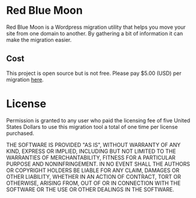 # Red Blue Moon

Red Blue Moon is a Wordpress migration utility that helps you move your site from one
domain to another.  By gathering a bit of information it can make the migration easier.

## Cost

This project is open source but is not free.  Please pay $5.00 (USD) per migration 
[here](https://pessetto.com/billing/cart/add/product/3).

# License

Permission is granted to any user who paid the licensing fee of five United States Dollars to use this migration tool a total of one time per license purchased.

THE SOFTWARE IS PROVIDED "AS IS", WITHOUT WARRANTY OF ANY KIND, EXPRESS OR IMPLIED, INCLUDING BUT NOT LIMITED TO THE WARRANTIES OF MERCHANTABILITY, FITNESS FOR A PARTICULAR PURPOSE AND NONINFRINGEMENT. IN NO EVENT SHALL THE AUTHORS OR COPYRIGHT HOLDERS BE LIABLE FOR ANY CLAIM, DAMAGES OR OTHER LIABILITY, WHETHER IN AN ACTION OF CONTRACT, TORT OR OTHERWISE, ARISING FROM, OUT OF OR IN CONNECTION WITH THE SOFTWARE OR THE USE OR OTHER DEALINGS IN THE SOFTWARE.